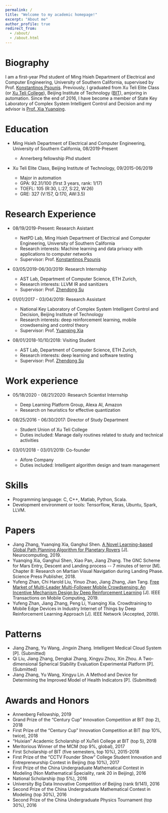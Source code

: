 ```yaml
---
permalink: /
title: "Welcome to my academic homepage!"
excerpt: "About me"
author_profile: true
redirect_from: 
  - /about/
  - /about.html
---
```


Biography
=========
I am a first-year Phd student of Ming Hsieh Department of Electrical and Computer Engineering, University of Southern California, supervised by Prof. [Konstantinos Psounis](https://sites.usc.edu/kpsounis/). Previously, I graduated from Xu Teli Elite Class (or [Xu Teli College](http://admission.bit.edu.cn/colleges/xtl.html)), Beijing Institute of Technology ([BIT](http://www.bit.edu.cn/)), amjoring in automation. Since the end of 2016, I have become a member of State Key Laboratory of Complex System Intelligent Control and Decision and my advisor is [Prof. Xia Yuanqing](http://ac.bit.edu.cn/szdw/jsdw/20150206132638749920/20150206132641418489/index.htm). 

Education
=========
* Ming Hsieh Department of Electrical and Computer Engineering, University of Southern California, 08/2019-Present
  * Annerberg fellowship Phd student
  
* Xu Teli Elite Class, Beijing Institute of Technology, 09/2015-06/2019
  * Major in automation
  * GPA: 92.31/100 (first 3 years, rank: 1/17)
  * TOEFL: 105 (R:30, L:27, S:22, W:26)
  * GRE: 327 (V:157, Q:170, AW:3.5)

Research Experience
===================
* 08/19/2019-Present: Research Asistant
  * NetPD Lab, Ming Hsieh Department of Electrical and Computer Engineering, University of Southern California 
  * Research interests: Machine learning and data privacy with applications to computer networks
  * Supervisor: Prof. [Konstantinos Psounis](https://sites.usc.edu/kpsounis/)
  
* 03/05/2019-06/30/2019: Research Internship
  * AST Lab, Department of Computer Science, ETH Zurich, 
  * Research interests: LLVM IR and sanitizers
  * Supervisor: Prof. [Zhendong Su](https://scholar.google.com/citations?user=RivxoIcAAAAJ&hl=zh-CN&oi=ao)
  
* 01/01/2017 - 03/04/2019: Research Assistant
   * National Key Laboratory of Complex System Intelligent Control and Decision, Beijing Institute of Technology
   * Research interests: deep reinforcement learning, mobile crowdsensing and control theory
   * Supervisor: Prof. [Yuanqing Xia](https://scholar.google.com/citations?user=HtedN3oAAAAJ&hl=zh-CN&oi=ao)
  
* 08/01/2018-10/10/2018: Visiting Student
  * AST Lab, Department of Computer Science, ETH Zurich, 
  * Research interests: deep learning and software testing
  * Supervisor: Prof. [Zhendong Su](https://scholar.google.com/citations?user=RivxoIcAAAAJ&hl=zh-CN&oi=ao)

Work experience
===============
* 05/18/2020 - 08/21/2020: Research Scientist Internship
  * Deep Learning Platform Group, Alexa AI, Amazon
  * Research on heuristics for effective quantization
  
* 08/25/2016 - 06/30/2017: Director of Study Department
  * Student Union of Xu Teli College
  * Duties included: Manage daily routines related to study and technical activities

* 03/01/2018 - 03/01/2019: Co-founder
  * Aifore Company
  * Duties included: Intelligent algorithm design and team management
  
Skills
======
* Programming language: C, C++, Matlab, Python, Scala.
* Development environment or tools: Tensorflow, Keras, Ubuntu, Spark, LLVM.

Papers
======
* Jiang Zhang, Yuanqing Xia, Ganghui Shen. [A Novel Learning-based Global Path Planning Algorithm for Planetary Rovers](https://www.sciencedirect.com/science/article/pii/S0925231219307994) [J]. Neurocomputing, 2019.
* Yuanqing Xia, Ganghui Shen, Xiao Pan, Jiang Zhang. The GNC Scheme for Mars Entry, Descent and Landing process -- 7 minutes of terror [M]. Chapter 8: Research on Martian Visual Navigation during Landing Phase. Science Press Publisher, 2018.
* Yufeng Zhan, Chi Harold Liu, Yinuo Zhao, Jiang Zhang, Jian Tang. [Free Market of Multi-Leader Multi-Follower Mobile Crowdsensing: An Incentive Mechanism Design by Deep Reinforcement Learning](https://ieeexplore.ieee.org/document/8758205) [J]. IEEE Transactions on Mobile Computing, 2019.
* Yufeng Zhan, Jiang Zhang, Peng Li, Yuanqing Xia. Crowdtraining to Mobile Edge Devices in Industry Internet of Things by Deep Reinforcement Learning Approach [J]. IEEE Network (Accepted, 2019).

Patterns
========
* Jiang Zhang, Yu Wang, Jingxin Zhang. Intelligent Medical Cloud System [P]. (Submitted)
* Qi Liu, Jiang Zhang, Dengkai Zhang, Xingyu Zhou, Xin Zhou. A Two-dimensional Spherical Stability Evaluation Experimental Platform [P]. (Submitted)
* Jiang Zhang, Yu Wang, Xingyu Lin. A Method and Device for Determining the Improved
Model of Health Indicators [P]. (Submitted)

Awards and Honors
=================
* Annenberg Fellowship, 2019
* Grand Prize of the “Century Cup” Innovation Competition at BIT (top 2), 2018
* First Prize of the “Century Cup” Innovation Competition at BIT (top 10%, twice), 2018
* “Huixian” Academic Scholarship of XuTeli College at BIT (top 5), 2018
* Meritorious Winner of the MCM (top 9%, global), 2017
* First Scholarship of BIT (five semesters, top 10%), 2015-2018
* First Prize of the “CCTV Founder Show” College Student Innovation and Entrepreneurship Contest in Beijing (top 10%), 2017
* First Prize of the China Undergraduate Mathematical Contest in Modeling (Non Mathematical Speciality, rank 20 in Beijing), 2016
* National Scholarship (top 5%), 2016
* University Big Data Innovative Competition of Beijing (rank 9/141), 2016
* Second Prize of the China Undergraduate Mathematical Contest in Modeling (top 30%), 2016
* Second Prize of the China Undergraduate Physics Tournament (top 30%), 2016



